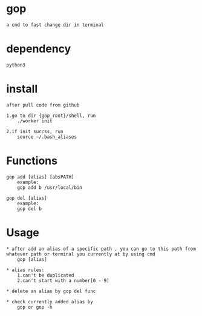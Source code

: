 # gop
	a cmd to fast change dir in terminal

# dependency
	python3

# install
	after pull code from github

	1.go to dir {gop_root}/shell, run 
		./worker init

	2.if init succss, run 
		source ~/.bash_aliases

# Functions
	gop add [alias] [absPATH]
		example: 
		gop add b /usr/local/bin

	gop del [alias] 
		example: 
		gop del b 

# Usage
	* after add an alias of a specific path , you can go to this path from whatever path or terminal you currently at by using cmd
		gop [alias]

	* alias rules: 
		1.can't be duplicated  
		2.can't start with a number[0 - 9]

	* delete an alias by gop del func
	
	* check currently added alias by 
		gop or gop -h
